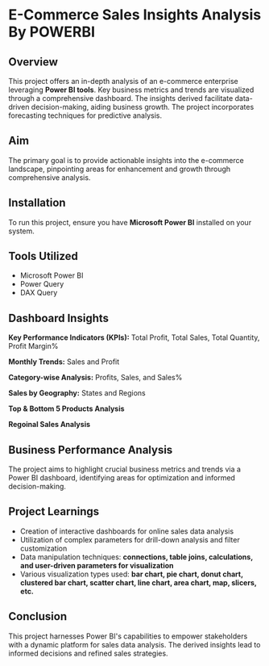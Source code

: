 # **E-Commerce Sales Insights Analysis By POWERBI**

## Overview
This project offers an in-depth analysis of an e-commerce enterprise leveraging **Power BI tools**. Key business metrics and trends are visualized through a comprehensive dashboard. The insights derived facilitate data-driven decision-making, aiding business growth. The project incorporates forecasting techniques for predictive analysis.

## Aim
The primary goal is to provide actionable insights into the e-commerce landscape, pinpointing areas for enhancement and growth through comprehensive analysis.

## Installation
To run this project, ensure you have **Microsoft Power BI** installed on your system.

## Tools Utilized
* Microsoft Power BI
* Power Query
* DAX Query



## Dashboard Insights
**Key Performance Indicators (KPIs):** Total Profit, Total Sales, Total Quantity, Profit Margin%

**Monthly Trends:** Sales and Profit

**Category-wise Analysis:** Profits, Sales, and Sales%

**Sales by Geography:** States and Regions

**Top & Bottom 5 Products Analysis**

**Regoinal Sales Analysis**

## Business Performance Analysis
The project aims to highlight crucial business metrics and trends via a Power BI dashboard, identifying areas for optimization and informed decision-making.

## Project Learnings
* Creation of interactive dashboards for online sales data analysis
* Utilization of complex parameters for drill-down analysis and filter customization
* Data manipulation techniques: **connections, table joins, calculations, and user-driven parameters for visualization**
* Various visualization types used: **bar chart, pie chart, donut chart, clustered bar chart, scatter chart, line chart, area chart, map, slicers, etc.**

## Conclusion
This project harnesses Power BI's capabilities to empower stakeholders with a dynamic platform for sales data analysis. The derived insights lead to informed decisions and refined sales strategies.
